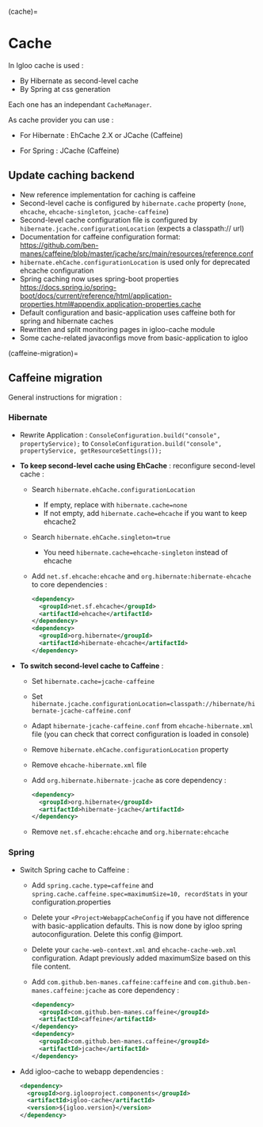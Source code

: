 (cache)=

# Cache

In Igloo cache is used :

* By Hibernate as second-level cache
* By Spring at css generation

Each one has an independant `CacheManager`.

As cache provider you can use :

* For Hibernate : EhCache 2.X or JCache (Caffeine)

* For Spring : JCache (Caffeine)

## Update caching backend

* New reference implementation for caching is caffeine
* Second-level cache is configured by `hibernate.cache` property
  (`none`, `ehcache`, `ehcache-singleton`, `jcache-caffeine`)
* Second-level cache configuration file is configured by
  `hibernate.jcache.configurationLocation` (expects a classpath:// url)
* Documentation for caffeine configuration format:
  https://github.com/ben-manes/caffeine/blob/master/jcache/src/main/resources/reference.conf
* `hibernate.ehCache.configurationLocation` is used only for deprecated
  ehcache configuration
* Spring caching now uses spring-boot properties
  https://docs.spring.io/spring-boot/docs/current/reference/html/application-properties.html#appendix.application-properties.cache
* Default configuration and basic-application uses caffeine both for
  spring and hibernate caches
* Rewritten and split monitoring pages in igloo-cache module
* Some cache-related javaconfigs move from basic-application to igloo

(caffeine-migration)=

## Caffeine migration

General instructions for migration :

### Hibernate

* Rewrite <Project>Application : `ConsoleConfiguration.build("console", propertyService);`
  to `ConsoleConfiguration.build("console", propertyService, getResourceSettings());`

* **To keep second-level cache using EhCache** : reconfigure second-level cache :
  * Search `hibernate.ehCache.configurationLocation`
    * If empty, replace with `hibernate.cache=none`
    * If not empty, add `hibernate.cache=ehcache` if you want to keep
      ehcache2
  * Search `hibernate.ehCache.singleton=true`
    * You need `hibernate.cache=ehcache-singleton` instead of ehcache
  * Add `net.sf.ehcache:ehcache` and `org.hibernate:hibernate-ehcache` to
    core dependencies :

    ```xml
    <dependency>
      <groupId>net.sf.ehcache</groupId>
      <artifactId>ehcache</artifactId>
    </dependency>
    <dependency>
      <groupId>org.hibernate</groupId>
      <artifactId>hibernate-ehcache</artifactId>
    </dependency>
    ```

* **To switch second-level cache to Caffeine** :
  * Set `hibernate.cache=jcache-caffeine`
  * Set `hibernate.jcache.configurationLocation=classpath://hibernate/hibernate-jcache-caffeine.conf`
  * Adapt `hibernate-jcache-caffeine.conf` from `ehcache-hibernate.xml` file
    (you can check that correct configuration is loaded in console)
  * Remove `hibernate.ehCache.configurationLocation` property
  * Remove `ehcache-hibernate.xml` file
  * Add `org.hibernate.hibernate-jcache` as core dependency :

    ```xml
    <dependency>
      <groupId>org.hibernate</groupId>
      <artifactId>hibernate-jcache</artifactId>
    </dependency>
    ```
  * Remove `net.sf.ehcache:ehcache` and `org.hibernate:ehcache`

### Spring

* Switch Spring cache to Caffeine :

  * Add `spring.cache.type=caffeine` and
    `spring.cache.caffeine.spec=maximumSize=10, recordStats` in your
    configuration.properties
  * Delete your `<Project>WebappCacheConfig` if you have not difference with
    basic-application defaults. This is now done by igloo spring
    autoconfiguration. Delete this config @import.
  * Delete your `cache-web-context.xml` and `ehcache-cache-web.xml`
    configuration.
    Adapt previously added maximumSize based on this file content.
  * Add `com.github.ben-manes.caffeine:caffeine` and
    `com.github.ben-manes.caffeine:jcache` as core dependency :

    ```xml
    <dependency>
      <groupId>com.github.ben-manes.caffeine</groupId>
      <artifactId>caffeine</artifactId>
    </dependency>
    <dependency>
      <groupId>com.github.ben-manes.caffeine</groupId>
      <artifactId>jcache</artifactId>
    </dependency>
    ```

* Add igloo-cache to webapp dependencies :

  ```xml
  <dependency>
    <groupId>org.iglooproject.components</groupId>
    <artifactId>igloo-cache</artifactId>
    <version>${igloo.version}</version>
  </dependency>
  ```
